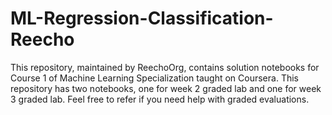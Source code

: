 # ML-Regression-Classification-Reecho
This repository, maintained by ReechoOrg, contains solution notebooks for Course 1 of Machine Learning Specialization taught on Coursera. This repository has two notebooks, one for week 2 graded lab and one for week 3 graded lab. Feel free to refer if you need help with graded evaluations.